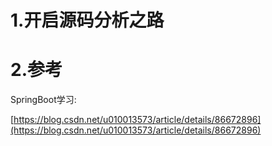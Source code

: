 # 1.开启源码分析之路

# 2.参考

SpringBoot学习:

[https://blog.csdn.net/u010013573/article/details/86672896](https://blog.csdn.net/u010013573/article/details/86672896)

